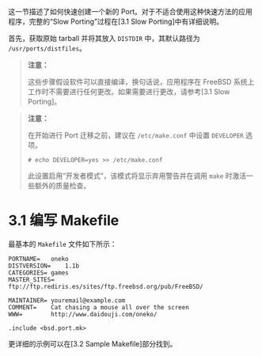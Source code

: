 这一节描述了如何快速创建一个新的 Port。对于不适合使用这种快速方法的应用程序，完整的“Slow Porting”过程在[3.1 Slow Porting]中有详细说明。

首先，获取原始 tarball 并将其放入 `DISTDIR` 中，其默认路径为 `/usr/ports/distfiles`。

> **注意：**
>
> 这些步骤假设软件可以直接编译，换句话说，应用程序在 FreeBSD 系统上工作时不需要进行任何更改。如果需要进行更改，请参考[3.1 Slow Porting]。

> **注意：**
>
> 在开始进行 Port 迁移之前，建议在 `/etc/make.conf` 中设置 `DEVELOPER` 选项。
>
> ```shell
> # echo DEVELOPER=yes >> /etc/make.conf
> ```
>
> 此设置启用“开发者模式”，该模式将显示弃用警告并在调用 `make` 时激活一些额外的质量检查。

# 3.1 编写 Makefile

最基本的 `Makefile` 文件如下所示：

```shellmakefile
PORTNAME=	oneko
DISTVERSION=	1.1b
CATEGORIES=	games
MASTER_SITES=	ftp://ftp.rediris.es/sites/ftp.freebsd.org/pub/FreeBSD/

MAINTAINER=	youremail@example.com
COMMENT=	Cat chasing a mouse all over the screen
WWW=		http://www.daidouji.com/oneko/

.include <bsd.port.mk>
```

更详细的示例可以在[3.2 Sample Makefile]部分找到。


